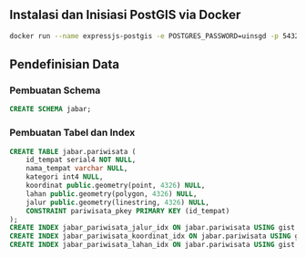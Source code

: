 ## Instalasi dan Inisiasi PostGIS via Docker
```sh
docker run --name expressjs-postgis -e POSTGRES_PASSWORD=uinsgd -p 5432:5432 postgis/postgis
```

## Pendefinisian Data

### Pembuatan Schema
```sql
CREATE SCHEMA jabar;
```

### Pembuatan Tabel dan Index
```sql
CREATE TABLE jabar.pariwisata (
	id_tempat serial4 NOT NULL,
	nama_tempat varchar NULL,
	kategori int4 NULL,
	koordinat public.geometry(point, 4326) NULL,
	lahan public.geometry(polygon, 4326) NULL,
	jalur public.geometry(linestring, 4326) NULL,
	CONSTRAINT pariwisata_pkey PRIMARY KEY (id_tempat)
);
CREATE INDEX jabar_pariwisata_jalur_idx ON jabar.pariwisata USING gist (jalur);
CREATE INDEX jabar_pariwisata_koordinat_idx ON jabar.pariwisata USING gist (koordinat);
CREATE INDEX jabar_pariwisata_lahan_idx ON jabar.pariwisata USING gist (lahan);
```

